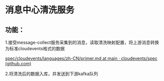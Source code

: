 # 消息中心清洗服务

## 功能：

1.接受message-collect服务采集到的消息，读取清洗映射配置，将上游消息转换为标准cloudevents格式的数据

[spec/cloudevents/languages/zh-CN/primer.md at main · cloudevents/spec (github.com)](https://github.com/cloudevents/spec/blob/main/cloudevents/languages/zh-CN/primer.md)



2.将清洗后的数据入库，并发送到下游kafka队列
